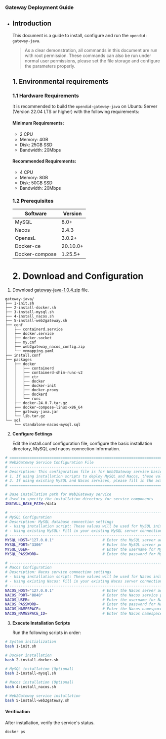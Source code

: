 ### Gateway Deployment Guide

- ## **Introduction**

  This document is a guide to install, configure and run the `opendid-gateway-java`. 

  > As a clear demonstration, all commands in this document are run with root permission. These commands can also be run under normal user permissions, please set the file storage and configure the parameters properly.

  ## 1. Environmental requirements

  ### 1.1 **Hardware Requirements**

  It is recommended to build the `opendid-gateway-java` on Ubuntu Server (Version 22.04 LTS or higher) with the following requirements:

  #### **Minimum Requirements:**

  - 2 CPU
  - Memory: 4GB
  - Disk: 25GB SSD
  - Bandwidth: 20Mbps

  #### **Recommended Requirements:**

  - 4 CPU
  - Memory: 8GB
  - Disk: 50GB SSD
  - Bandwidth: 20Mbps

  ### 1.2 **Prerequisites**

  | Software       | Version  |
  | -------------- | -------- |
  | MySQL          | 8.0+     |
  | Nacos          | 2.4.3    |
  | OpenssL        | 3.0.2+   |
  | Docker-ce      | 20.10.0+ |
  | Docker-compose | 1.25.5+  |

  # 2. **Download and Configuration**

1. Download [gateway-java-1.0.4.zip](https://github.com/OpenDID-Labs/gateway-java/releases/download/v1.0.4/gateway-java-1.0.4.zip "gateway-java-1.0.4.zip") file.

```
gateway-java/
├── 1-init.sh
├── 2-install-docker.sh
├── 3-install-mysql.sh
├── 4-install_nacos.sh
├── 5-install-web2gateway.sh
├── conf
│   ├── containerd.service
│   ├── docker.service
│   ├── docker.socket
│   ├── my.cnf
│   ├── web2gateway_nacos_config.zip
│   └── vnmapping.yaml
├── install.conf
├── packages
│   ├── docker
│   │   ├── containerd
│   │   ├── containerd-shim-runc-v2
│   │   ├── ctr
│   │   ├── docker
│   │   ├── docker-init
│   │   ├── docker-proxy
│   │   ├── dockerd
│   │   └── runc
│   ├── docker-24.0.7.tar.gz
│   ├── docker-compose-linux-x86_64
│   ├── gateway-java.jar
│   └── lib.tar.gz
└── sql
    └── standalone-nacos-mysql.sql
```



2. **Configure Settings**

   Edit the install.conf configuration file, configure the basic installation directory, MySQL and nacos connection information.

```bash
# ========================================================================================
# Web2Gateway Service Configuration File
# ----------------------------------------------------------------------------------------
# Description: This configuration file is for Web2Gateway service basic settings
# 1. If using installation scripts to deploy MySQL and Nacos, these values will be used for service initialization
# 2. If using existing MySQL and Nacos services, please fill in the actual connection information
# ========================================================================================

# Base installation path for Web2Gateway service
# Used to specify the installation directory for service components
INSTALL_BASE_PATH=/data

# ----------------------------------------------------------------------------------------
# MySQL Configuration
# Description: MySQL database connection settings
# - Using installation script: These values will be used for MySQL initialization
# - Using existing MySQL: Fill in your existing MySQL server connection details
# ----------------------------------------------------------------------------------------
MYSQL_HOST="127.0.0.1"                      # Enter the MySQL server address
MYSQL_PORT="3306"                           # Enter the MySQL server port
MYSQL_USER=                                 # Enter the username for MySQL
MYSQL_PASSWORD=                             # Enter the password for MySQL

# ----------------------------------------------------------------------------------------
# Nacos Configuration
# Description: Nacos service connection settings
# - Using installation script: These values will be used for Nacos initialization
# - Using existing Nacos: Fill in your existing Nacos server connection details
# ----------------------------------------------------------------------------------------
NACOS_HOST="127.0.0.1"                      # Enter the Nacos server address
NACOS_PORT="8848"                           # Enter the Nacos service port
NACOS_USER=                                 # Enter the username for Nacos
NACOS_PASSWORD=                             # Enter the password for Nacos
NACOS_NAMESPACE=                            # Enter the Nacos namespace name
NACOS_NAMESPACE_ID=                         # Enter the Nacos namespace ID
```



3. **Execute Installation Scripts**

   Run the following scripts in order:

```bash
# System initialization
bash 1-init.sh

# Docker installation
bash 2-install-docker.sh

# MySQL installation (Optional)
bash 3-install-mysql.sh

# Nacos installation (Optional)
bash 4-install_nacos.sh

# Web2Gateway service installation
bash 5-install-web2gateway.sh
```



#### Verification

After installation, verify the service's status.

```
docker ps
```

